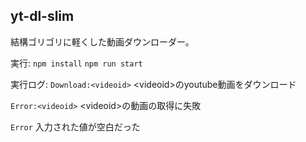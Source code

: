 yt-dl-slim
-----

結構ゴリゴリに軽くした動画ダウンローダー。

実行:
``npm install``
``npm run start``

実行ログ:
```Download:<videoid>```
\<videoid\>のyoutube動画をダウンロード

```Error:<videoid>```
\<videoid\>の動画の取得に失敗

```Error```
入力された値が空白だった
